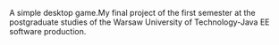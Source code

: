 
A simple desktop game.My final project of the first semester at the postgraduate studies of the Warsaw University of Technology-Java EE software production.
